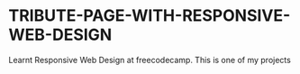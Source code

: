 # TRIBUTE-PAGE-WITH-RESPONSIVE-WEB-DESIGN
Learnt Responsive Web Design at freecodecamp. This is one of my projects
